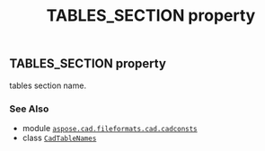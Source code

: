 ﻿---
title: TABLES_SECTION property
second_title: Aspose.CAD for Python via .NET API References
description: 
type: docs
weight: 230
url: /aspose.cad.fileformats.cad.cadconsts/cadtablenames/tables_section/
is_root: false
---

## TABLES_SECTION property


tables section name.

### See Also
* module [`aspose.cad.fileformats.cad.cadconsts`](../../)
* class [`CadTableNames`](/cad/python-net/aspose.cad.fileformats.cad.cadconsts/cadtablenames)
